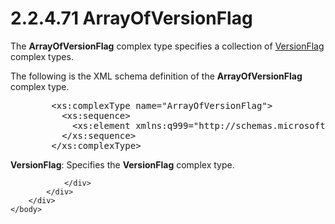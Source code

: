 <html dir="LTR" xmlns:mshelp="http://msdn.microsoft.com/mshelp" xmlns:ddue="http://ddue.schemas.microsoft.com/authoring/2003/5" xmlns:xlink="http://www.w3.org/1999/xlink" xmlns:tool="http://www.microsoft.com/tooltip">
    <head>
        <meta http-equiv="Content-Type" content="text/html; CHARSET=utf-8"></meta>
        <meta name="save" content="history"></meta>
        <title>2.2.4.71 ArrayOfVersionFlag</title>
        <xml>
            <mshelp:toctitle title="2.2.4.71 ArrayOfVersionFlag"></mshelp:toctitle>
            <mshelp:rltitle title="[MS-SSMDSWS-15]: ArrayOfVersionFlag"></mshelp:rltitle>
            <mshelp:keyword index="A" term="9b3f1a22-ce6b-4342-9c15-5c6972ae5dd5"></mshelp:keyword>
            <mshelp:attr name="DCSext.ContentType" value="open specification"></mshelp:attr>
            <mshelp:attr name="AssetID" value="9b3f1a22-ce6b-4342-9c15-5c6972ae5dd5"></mshelp:attr>
            <mshelp:attr name="TopicType" value="kbRef"></mshelp:attr>
            <mshelp:attr name="DCSext.Title" value="[MS-SSMDSWS-15]: ArrayOfVersionFlag" />
        </xml>
    </head>
    <body>
        <div id="header">
            <h1 class="heading">2.2.4.71 ArrayOfVersionFlag</h1>
        </div>
        <div id="mainSection">
            <div id="mainBody">
                <div id="allHistory" class="saveHistory"></div>
                <div id="sectionSection0" class="section" name="collapseableSection">
                    

<p>The <b>ArrayOfVersionFlag</b> complex type specifies a
collection of <a href="39ea6a39-8035-46c1-8268-e2d6db83e2ab.htm">VersionFlag</a>
complex types.</p>

<p>The following is the XML schema definition of the <b>ArrayOfVersionFlag</b>
complex type.</p>

<dl>
<dd>
<div><pre>   &lt;xs:complexType name=&quot;ArrayOfVersionFlag&quot;&gt;
     &lt;xs:sequence&gt;
       &lt;xs:element xmlns:q999=&quot;http://schemas.microsoft.com/sqlserver/masterdataservices/2009/09&quot; minOccurs=&quot;0&quot; maxOccurs=&quot;unbounded&quot; name=&quot;VersionFlag&quot; nillable=&quot;true&quot; type=&quot;q999:VersionFlag&quot; xmlns:xs=&quot;http://www.w3.org/2001/XMLSchema&quot; /&gt;
     &lt;/xs:sequence&gt;
   &lt;/xs:complexType&gt;
</pre></div>
</dd></dl>

<p><b>VersionFlag</b>: Specifies the <b>VersionFlag</b>
complex type.</p>


                </div>
            </div>
        </div>
    </body>
</html>